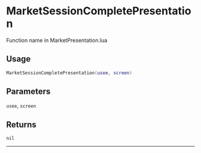 # MarketSessionCompletePresentation
Function name in MarketPresentation.lua
## Usage
```lua
MarketSessionCompletePresentation(usee, screen)
```
## Parameters
`usee`, `screen`
## Returns
`nil`

---